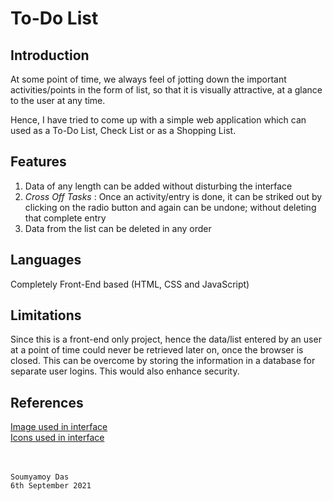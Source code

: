 # To-Do List

## Introduction 

At some point of time, we always feel of jotting down the important activities/points in the form of list, so that it is visually attractive, at a glance to the user at any time.

Hence, I have tried to come up with a simple web application which can used as a To-Do List, Check List or as a Shopping List.

## Features

1. Data of any length can be added without disturbing the interface
2. *Cross Off Tasks* : Once an activity/entry is done, it can be striked out by clicking on the radio button and again can be undone; without deleting that complete entry
3. Data from the list can be deleted in any order

## Languages

Completely Front-End based (HTML, CSS and JavaScript)

## Limitations

Since this is a front-end only project, hence the data/list entered by an user at a point of time could never be retrieved later on, once the browser is closed. This can be overcome by storing the information in a database for separate user logins. This would also enhance security.

## References

[Image used in interface](https://unsplash.com/)<br>
[Icons used in interface](https://fontawesome.com/)


<br><br>
`Soumyamoy Das`<br>
`6th September 2021`
